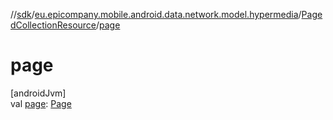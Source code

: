 //[sdk](../../../index.md)/[eu.epicompany.mobile.android.data.network.model.hypermedia](../index.md)/[PagedCollectionResource](index.md)/[page](page.md)

# page

[androidJvm]\
val [page](page.md): [Page](../-page/index.md)
